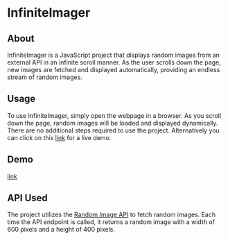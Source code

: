 # InfiniteImager

## About

InfiniteImager is a JavaScript project that displays random images from an external API in an infinite scroll manner. As the user scrolls down the page, new images are fetched and displayed automatically, providing an endless stream of random images.

## Usage

To use InfiniteImager, simply open the webpage in a browser. As you scroll down the page, random images will be loaded and displayed dynamically. There are no additional steps required to use the project. Alternatively you can click on this [link](https://dossa-hasan.github.io/InfiniteImager/) for a live demo.

## Demo

[link](https://dossa-hasan.github.io/InfiniteImager/)

## API Used

The project utilizes the [Random Image API](https://random.imagecdn.app/v1/image?width=600&height=400) to fetch random images. Each time the API endpoint is called, it returns a random image with a width of 600 pixels and a height of 400 pixels.

